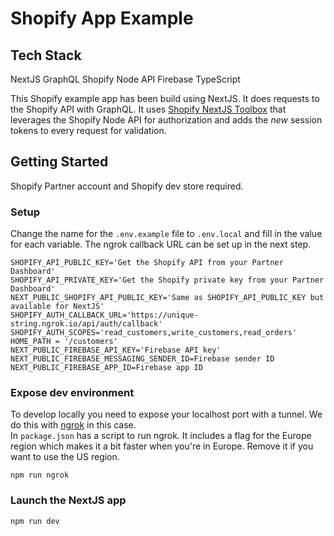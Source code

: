 # Shopify App Example

## Tech Stack
NextJS
GraphQL
Shopify Node API
Firebase
TypeScript

This Shopify example app has been build using NextJS. It does requests to the Shopify API with GraphQL. It uses [Shopify NextJS Toolbox](https://github.com/ctrlaltdylan/shopify-nextjs-toolbox) that leverages the Shopify Node API for authorization and adds the _new_ session tokens to every request for validation.

## Getting Started
Shopify Partner account and Shopify dev store required.

### Setup
Change the name for the `.env.example` file to `.env.local` and fill in the value for each variable. The ngrok callback URL can be set up in the next step.
```
SHOPIFY_API_PUBLIC_KEY='Get the Shopify API from your Partner Dashboard'
SHOPIFY_API_PRIVATE_KEY='Get the Shopify private key from your Partner Dashboard'
NEXT_PUBLIC_SHOPIFY_API_PUBLIC_KEY='Same as SHOPIFY_API_PUBLIC_KEY but available for NextJS'
SHOPIFY_AUTH_CALLBACK_URL='https://unique-string.ngrok.io/api/auth/callback'
SHOPIFY_AUTH_SCOPES='read_customers,write_customers,read_orders'
HOME_PATH = '/customers'
NEXT_PUBLIC_FIREBASE_API_KEY='Firebase API key'
NEXT_PUBLIC_FIREBASE_MESSAGING_SENDER_ID=Firebase sender ID
NEXT_PUBLIC_FIREBASE_APP_ID=Firebase app ID
```

### Expose dev environment
To develop locally you need to expose your localhost port with a tunnel. We do this with [ngrok](https://ngrok.io) in this case.  
In `package.json` has a script to run ngrok. It includes a flag for the Europe region which makes it a bit faster when you're in Europe. Remove it if you want to use the US region.
```
npm run ngrok
```

### Launch the NextJS app
```
npm run dev
```